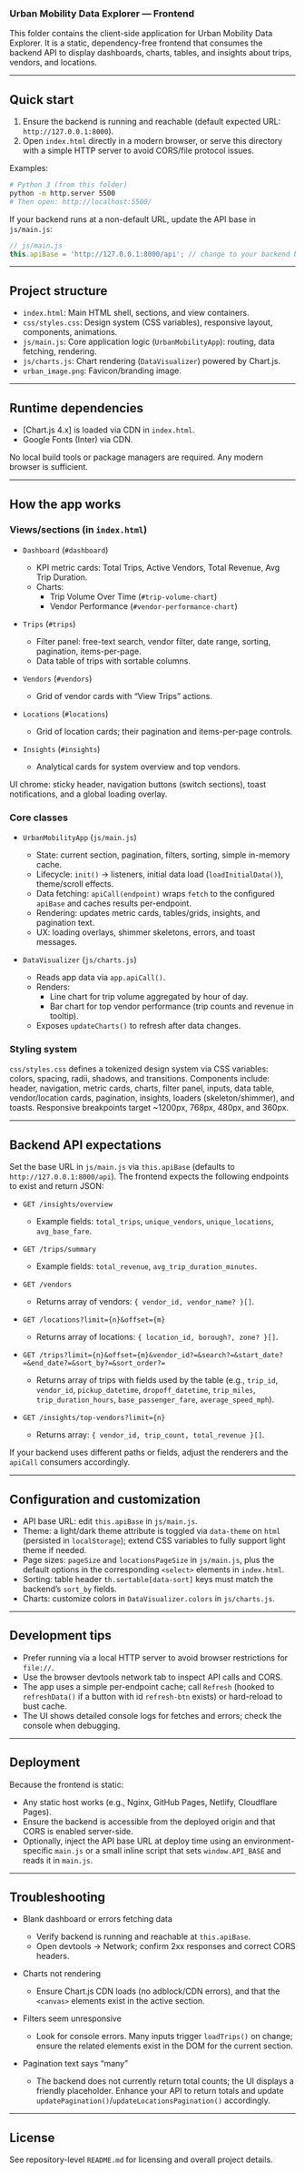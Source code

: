### Urban Mobility Data Explorer — Frontend

This folder contains the client-side application for Urban Mobility Data Explorer. It is a static, dependency-free frontend that consumes the backend API to display dashboards, charts, tables, and insights about trips, vendors, and locations.

---

## Quick start

1. Ensure the backend is running and reachable (default expected URL: `http://127.0.0.1:8000`).
2. Open `index.html` directly in a modern browser, or serve this directory with a simple HTTP server to avoid CORS/file protocol issues.

Examples:

```bash
# Python 3 (from this folder)
python -m http.server 5500
# Then open: http://localhost:5500/
```

If your backend runs at a non-default URL, update the API base in `js/main.js`:

```js
// js/main.js
this.apiBase = 'http://127.0.0.1:8000/api'; // change to your backend base
```

---

## Project structure

- `index.html`: Main HTML shell, sections, and view containers.
- `css/styles.css`: Design system (CSS variables), responsive layout, components, animations.
- `js/main.js`: Core application logic (`UrbanMobilityApp`): routing, data fetching, rendering.
- `js/charts.js`: Chart rendering (`DataVisualizer`) powered by Chart.js.
- `urban_image.png`: Favicon/branding image.

---

## Runtime dependencies

- [Chart.js 4.x] is loaded via CDN in `index.html`.
- Google Fonts (Inter) via CDN.

No local build tools or package managers are required. Any modern browser is sufficient.

---

## How the app works

### Views/sections (in `index.html`)

- `Dashboard` (`#dashboard`)
  - KPI metric cards: Total Trips, Active Vendors, Total Revenue, Avg Trip Duration.
  - Charts:
    - Trip Volume Over Time (`#trip-volume-chart`)
    - Vendor Performance (`#vendor-performance-chart`)

- `Trips` (`#trips`)
  - Filter panel: free-text search, vendor filter, date range, sorting, pagination, items-per-page.
  - Data table of trips with sortable columns.

- `Vendors` (`#vendors`)
  - Grid of vendor cards with “View Trips” actions.

- `Locations` (`#locations`)
  - Grid of location cards; their pagination and items-per-page controls.

- `Insights` (`#insights`)
  - Analytical cards for system overview and top vendors.

UI chrome: sticky header, navigation buttons (switch sections), toast notifications, and a global loading overlay.

### Core classes

- `UrbanMobilityApp` (`js/main.js`)
  - State: current section, pagination, filters, sorting, simple in-memory cache.
  - Lifecycle: `init()` → listeners, initial data load (`loadInitialData()`), theme/scroll effects.
  - Data fetching: `apiCall(endpoint)` wraps `fetch` to the configured `apiBase` and caches results per-endpoint.
  - Rendering: updates metric cards, tables/grids, insights, and pagination text.
  - UX: loading overlays, shimmer skeletons, errors, and toast messages.

- `DataVisualizer` (`js/charts.js`)
  - Reads app data via `app.apiCall()`.
  - Renders:
    - Line chart for trip volume aggregated by hour of day.
    - Bar chart for top vendor performance (trip counts and revenue in tooltip).
  - Exposes `updateCharts()` to refresh after data changes.

### Styling system

`css/styles.css` defines a tokenized design system via CSS variables: colors, spacing, radii, shadows, and transitions. Components include: header, navigation, metric cards, charts, filter panel, inputs, data table, vendor/location cards, pagination, insights, loaders (skeleton/shimmer), and toasts. Responsive breakpoints target ~1200px, 768px, 480px, and 360px.

---

## Backend API expectations

Set the base URL in `js/main.js` via `this.apiBase` (defaults to `http://127.0.0.1:8000/api`). The frontend expects the following endpoints to exist and return JSON:

- `GET /insights/overview`
  - Example fields: `total_trips`, `unique_vendors`, `unique_locations`, `avg_base_fare`.

- `GET /trips/summary`
  - Example fields: `total_revenue`, `avg_trip_duration_minutes`.

- `GET /vendors`
  - Returns array of vendors: `{ vendor_id, vendor_name? }[]`.

- `GET /locations?limit={n}&offset={m}`
  - Returns array of locations: `{ location_id, borough?, zone? }[]`.

- `GET /trips?limit={n}&offset={m}&vendor_id?=&search?=&start_date?=&end_date?=&sort_by?=&sort_order?=`
  - Returns array of trips with fields used by the table (e.g., `trip_id`, `vendor_id`, `pickup_datetime`, `dropoff_datetime`, `trip_miles`, `trip_duration_hours`, `base_passenger_fare`, `average_speed_mph`).

- `GET /insights/top-vendors?limit={n}`
  - Returns array: `{ vendor_id, trip_count, total_revenue }[]`.

If your backend uses different paths or fields, adjust the renderers and the `apiCall` consumers accordingly.

---

## Configuration and customization

- API base URL: edit `this.apiBase` in `js/main.js`.
- Theme: a light/dark theme attribute is toggled via `data-theme` on `html` (persisted in `localStorage`); extend CSS variables to fully support light theme if needed.
- Page sizes: `pageSize` and `locationsPageSize` in `js/main.js`, plus the default options in the corresponding `<select>` elements in `index.html`.
- Sorting: table header `th.sortable[data-sort]` keys must match the backend’s `sort_by` fields.
- Charts: customize colors in `DataVisualizer.colors` in `js/charts.js`.

---

## Development tips

- Prefer running via a local HTTP server to avoid browser restrictions for `file://`.
- Use the browser devtools network tab to inspect API calls and CORS.
- The app uses a simple per-endpoint cache; call `Refresh` (hooked to `refreshData()` if a button with id `refresh-btn` exists) or hard-reload to bust cache.
- The UI shows detailed console logs for fetches and errors; check the console when debugging.

---

## Deployment

Because the frontend is static:

- Any static host works (e.g., Nginx, GitHub Pages, Netlify, Cloudflare Pages).
- Ensure the backend is accessible from the deployed origin and that CORS is enabled server-side.
- Optionally, inject the API base URL at deploy time using an environment-specific `main.js` or a small inline script that sets `window.API_BASE` and reads it in `main.js`.

---

## Troubleshooting

- Blank dashboard or errors fetching data
  - Verify backend is running and reachable at `this.apiBase`.
  - Open devtools → Network; confirm 2xx responses and correct CORS headers.

- Charts not rendering
  - Ensure Chart.js CDN loads (no adblock/CDN errors), and that the `<canvas>` elements exist in the active section.

- Filters seem unresponsive
  - Look for console errors. Many inputs trigger `loadTrips()` on change; ensure the related elements exist in the DOM for the current section.

- Pagination text says “many”
  - The backend does not currently return total counts; the UI displays a friendly placeholder. Enhance your API to return totals and update `updatePagination()`/`updateLocationsPagination()` accordingly.

---

## License

See repository-level `README.md` for licensing and overall project details.


